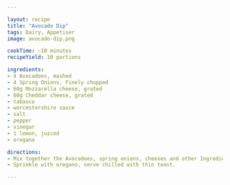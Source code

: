 ```yaml
---

layout: recipe
title: "Avocado Dip"
tags: Dairy, Appetiser
image: avocado-dip.png

cookTime: ~10 minutes
recipeYield: 10 portions

ingredients:
- 4 Avocadoes, mashed
- 4 Spring Onions, Finely chopped
- 60g Mozzarella cheese, grated
- 60g Cheddar cheese, grated
- tabasco
- worcestershire sauce
- salt
- pepper
- vinegar
- 1 lemon, juiced
- oregano

directions:
- Mix together the Avocadoes, spring onions, cheeses and other Ingredients to taste.
- Sprinkle with oregano, serve chilled with thin toast.

---
```


